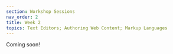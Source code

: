 ```yaml
---
section: Workshop Sessions
nav_order: 2
title: Week 2
topics: Text Editors; Authoring Web Content; Markup Languages
---
```

Coming soon!